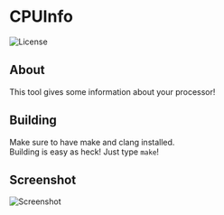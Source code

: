 # CPUInfo

![License](https://img.shields.io/github/license/Nexus-C/CPUInfo?style=for-the-badge&kill_cache=1)

## About

This tool gives some information about your processor!<br>

## Building

Make sure to have make and clang installed.<br> Building is easy as heck! Just
type `make`!

## Screenshot

![Screenshot](https://cdn.discordapp.com/attachments/922953797423202394/989032219639185478/unknown.png)
